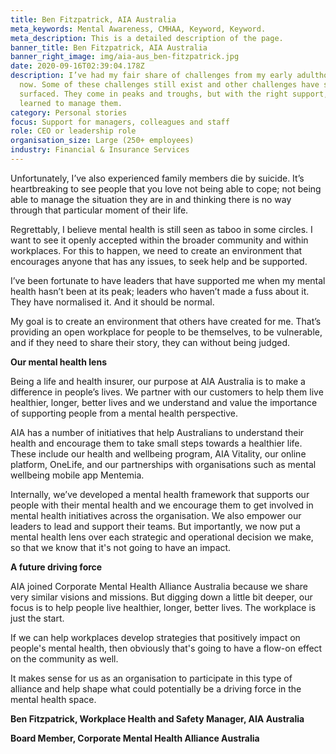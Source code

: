 ```yaml
---
title: Ben Fitzpatrick, AIA Australia
meta_keywords: Mental Awareness, CMHAA, Keyword, Keyword.
meta_description: This is a detailed description of the page.
banner_title: Ben Fitzpatrick, AIA Australia
banner_right_image: img/aia-aus_ben-fitzpatrick.jpg
date: 2020-09-16T02:39:04.178Z
description: I’ve had my fair share of challenges from my early adulthood until
  now. Some of these challenges still exist and other challenges have since
  surfaced. They come in peaks and troughs, but with the right support, I’ve
  learned to manage them.
category: Personal stories
focus: Support for managers, colleagues and staff
role: CEO or leadership role
organisation_size: Large (250+ employees)
industry: Financial & Insurance Services
---
```

[](<>)Unfortunately, I’ve also experienced family members die by suicide. It’s heartbreaking to see people that you love not being able to cope; not being able to manage the situation they are in and thinking there is no way through that particular moment of their life.

Regrettably, I believe mental health is still seen as taboo in some circles. I want to see it openly accepted within the broader community and within workplaces. For this to happen, we need to create an environment that encourages anyone that has any issues, to seek help and be supported.

I’ve been fortunate to have leaders that have supported me when my mental health hasn’t been at its peak; leaders who haven’t made a fuss about it. They have normalised it. And it should be normal.

My goal is to create an environment that others have created for me. That’s providing an open workplace for people to be themselves, to be vulnerable, and if they need to share their story, they can without being judged.

**Our mental health lens**

Being a life and health insurer, our purpose at AIA Australia is to make a difference in people’s lives. We partner with our customers to help them live healthier, longer, better lives and we understand and value the importance of supporting people from a mental health perspective.

AIA has a number of initiatives that help Australians to understand their health and encourage them to take small steps towards a healthier life. These include our health and wellbeing program, AIA Vitality, our online platform, OneLife, and our partnerships with organisations such as mental wellbeing mobile app Mentemia.

Internally, we’ve developed a mental health framework that supports our people with their mental health and we encourage them to get involved in mental health initiatives across the organisation. We also empower our leaders to lead and support their teams. But importantly, we now put a mental health lens over each strategic and operational decision we make, so that we know that it's not going to have an impact.

**A future driving force**

AIA joined  Corporate Mental Health Alliance Australia because we share very similar visions and missions. But digging down a little bit deeper, our focus is to help people live healthier, longer, better lives. The workplace is just the start.

If we can help workplaces develop strategies that positively impact on people's mental health, then obviously that's going to have a flow-on effect on the community as well.

It makes sense for us as an organisation to participate in this type of alliance and help shape what could potentially be a driving force in the mental health space.

**Ben Fitzpatrick, Workplace Health and Safety Manager, AIA Australia**

**Board Member, Corporate Mental Health Alliance Australia**